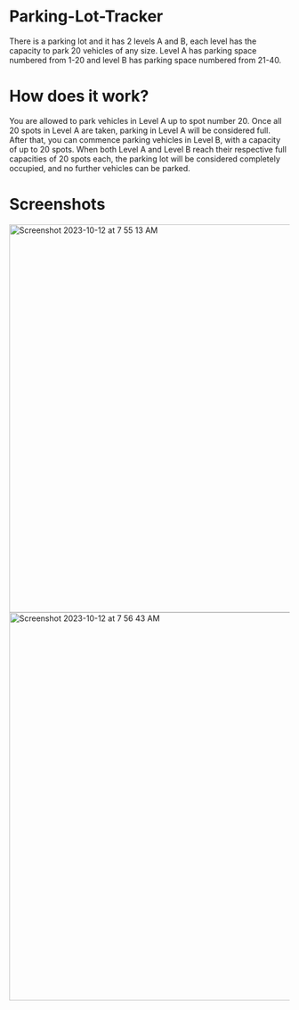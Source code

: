 # Parking-Lot-Tracker
There is a parking lot and it has 2 levels A and B, each level has the capacity to park 20 vehicles of any size. Level A has parking space numbered from 1-20 and level B has parking space numbered from 21-40.

# How does it work?
You are allowed to park vehicles in Level A up to spot number 20. Once all 20 spots in Level A are taken, parking in Level A will be considered full. After that, you can commence parking vehicles in Level B, with a capacity of up to 20 spots. When both Level A and Level B reach their respective full capacities of 20 spots each, the parking lot will be considered completely occupied, and no further vehicles can be parked.

# Screenshots
<img width="696" alt="Screenshot 2023-10-12 at 7 55 13 AM" src="https://github.com/RajPrasad007/Parking-Lot-Tracker/assets/94100929/64eced3b-3b9f-446b-ba1a-d654db5067a8">
<img width="696" alt="Screenshot 2023-10-12 at 7 56 43 AM" src="https://github.com/RajPrasad007/Parking-Lot-Tracker/assets/94100929/1ceb25fd-f2aa-4a98-97e0-5216b5891e72">
